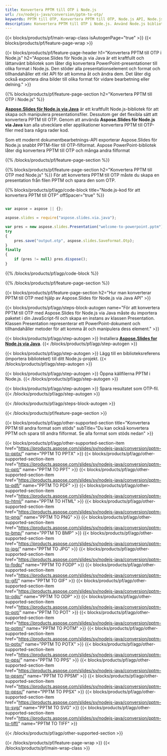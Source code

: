 ```yaml
---
title: Konvertera PPTM till OTP i Node.js
url: /sv/nodejs-java/conversion/pptm-to-otp/
keywords: PPTM till OTP, Konvertera PPTM till OTP, Node.js API, Node.js Library, PPTM, OTP
description: Konvertera PPTM till OTP i Node.js. Använd Node.js biblioteks-API för att konvertera PPTM-filer till OTPs
---
```


{{< blocks/products/pf/main-wrap-class isAutogenPage="true" >}}
{{< blocks/products/pf/feature-page-wrap >}}

{{< blocks/products/pf/feature-page-header h1="Konvertera PPTM till OTP i Node.js" h2="Aspose.Slides för Node.js via Java är ett kraftfullt och lättanvänt bibliotek som låter dig konvertera PowerPoint-presentationer till olika format i Node.js. Den stöder alla presentationselement och format och tillhandahåller ett rikt API för att komma åt och ändra dem. Det låter dig också exportera dina bilder till olika format för vidare bearbetning eller delning." >}}

{{% blocks/products/pf/feature-page-section h2="Konvertera PPTM till OTP i Node.js" %}}

[**Aspose.Slides för Node.js via Java**](https://products.aspose.com/slides/sv/nodejs-java/) är ett kraftfullt Node.js-bibliotek för att skapa och manipulera presentationsfiler. Dessutom ger det flexibla sätt att konvertera PPTM till OTP. Genom att använda **Aspose.Slides för Node.js via Java** kan alla utvecklare eller applikationer konvertera PPTM till OTP-filer med bara några rader kod.

Som ett modernt dokumentbearbetnings-API exporterar Aspose.Slides för Node.js snabbt PPTM-filer till OTP-filformat. Aspose PowerPoint-bibliotek låter dig konvertera PPTM till OTP och många andra filformat

{{% /blocks/products/pf/feature-page-section %}}

{{% blocks/products/pf/feature-page-section  h2="Konvertera PPTM till OTP med Node.js" %}}
För att konvertera PPTM till OTP måste du skapa en presentation från filen PPTM och spara den som OTP.

{{% blocks/products/pf/agp/code-block title="Node.js-kod för att konvertera PPTM till OTP" offSpacer="true" %}}

```javascript

var aspose = aspose || {};

aspose.slides = require("aspose.slides.via.java");

var pres = new aspose.slides.Presentation("welcome-to-powerpoint.pptm");
try
{
    pres.save("output.otp", aspose.slides.SaveFormat.Otp);
}
finally
{
    if (pres != null) pres.dispose();
}
```


{{% /blocks/products/pf/agp/code-block %}}

{{% /blocks/products/pf/feature-page-section %}}

{{< blocks/products/pf/feature-page-section  h2="Hur man konverterar PPTM till OTP med hjälp av Aspose.Slides för Node.js via Java API" >}}

{{< blocks/products/pf/agp/steps-block-autogen name="För att konvertera PPTM till OTP med Aspose.Slides för Node.js via Java måste du importera paketet i din JavaScript-fil och skapa en instans av klassen Presentation. Klassen Presentation representerar ett PowerPoint-dokument och tillhandahåller metoder för att komma åt och manipulera dess element." >}}

{{< blocks/products/pf/agp/step-autogen >}}
Installera [**Aspose.Slides for Node.js via Java**](https://products.aspose.com/slides/sv/nodejs-java/).
{{< /blocks/products/pf/agp/step-autogen >}}

{{< blocks/products/pf/agp/step-autogen >}}
Lägg till en biblioteksreferens (importera biblioteket) till ditt Node.js-projekt.
{{< /blocks/products/pf/agp/step-autogen >}}

{{< blocks/products/pf/agp/step-autogen >}}
Öppna källfilerna PPTM i Node.js.
{{< /blocks/products/pf/agp/step-autogen >}}

{{< blocks/products/pf/agp/step-autogen >}}
Spara resultatet som OTP-fil.
{{< /blocks/products/pf/agp/step-autogen >}}

{{< /blocks/products/pf/agp/steps-block-autogen >}}

{{< /blocks/products/pf/feature-page-section >}}

{{< blocks/products/pf/agp/other-supported-section title="Konvertera PPTM till andra format som stöds" subTitle="Du kan också konvertera PPTM och spara till andra filformat. Se alla format som stöds nedan" >}}

{{< blocks/products/pf/agp/other-supported-section-item href="https://products.aspose.com/slides/sv/nodejs-java/conversion/pptm-to-pptx/" name="PPTM TO PPTX" >}}
{{< blocks/products/pf/agp/other-supported-section-item href="https://products.aspose.com/slides/sv/nodejs-java/conversion/pptm-to-ppt/" name="PPTM TO PPT" >}}
{{< blocks/products/pf/agp/other-supported-section-item href="https://products.aspose.com/slides/sv/nodejs-java/conversion/pptm-to-pdf/" name="PPTM TO PDF" >}}
{{< blocks/products/pf/agp/other-supported-section-item href="https://products.aspose.com/slides/sv/nodejs-java/conversion/pptm-to-html/" name="PPTM TO HTML" >}}
{{< blocks/products/pf/agp/other-supported-section-item href="https://products.aspose.com/slides/sv/nodejs-java/conversion/pptm-to-png/" name="PPTM TO PNG" >}}
{{< blocks/products/pf/agp/other-supported-section-item href="https://products.aspose.com/slides/sv/nodejs-java/conversion/pptm-to-bmp/" name="PPTM TO BMP" >}}
{{< blocks/products/pf/agp/other-supported-section-item href="https://products.aspose.com/slides/sv/nodejs-java/conversion/pptm-to-jpg/" name="PPTM TO JPG" >}}
{{< blocks/products/pf/agp/other-supported-section-item href="https://products.aspose.com/slides/sv/nodejs-java/conversion/pptm-to-fodp/" name="PPTM TO FODP" >}}
{{< blocks/products/pf/agp/other-supported-section-item href="https://products.aspose.com/slides/sv/nodejs-java/conversion/pptm-to-gif/" name="PPTM TO GIF" >}}
{{< blocks/products/pf/agp/other-supported-section-item href="https://products.aspose.com/slides/sv/nodejs-java/conversion/pptm-to-odp/" name="PPTM TO ODP" >}}
{{< blocks/products/pf/agp/other-supported-section-item href="https://products.aspose.com/slides/sv/nodejs-java/conversion/pptm-to-pot/" name="PPTM TO POT" >}}
{{< blocks/products/pf/agp/other-supported-section-item href="https://products.aspose.com/slides/sv/nodejs-java/conversion/pptm-to-potm/" name="PPTM TO POTM" >}}
{{< blocks/products/pf/agp/other-supported-section-item href="https://products.aspose.com/slides/sv/nodejs-java/conversion/pptm-to-potx/" name="PPTM TO POTX" >}}
{{< blocks/products/pf/agp/other-supported-section-item href="https://products.aspose.com/slides/sv/nodejs-java/conversion/pptm-to-pps/" name="PPTM TO PPS" >}}
{{< blocks/products/pf/agp/other-supported-section-item href="https://products.aspose.com/slides/sv/nodejs-java/conversion/pptm-to-ppsm/" name="PPTM TO PPSM" >}}
{{< blocks/products/pf/agp/other-supported-section-item href="https://products.aspose.com/slides/sv/nodejs-java/conversion/pptm-to-ppsx/" name="PPTM TO PPSX" >}}
{{< blocks/products/pf/agp/other-supported-section-item href="https://products.aspose.com/slides/sv/nodejs-java/conversion/pptm-to-svg/" name="PPTM TO SVG" >}}
{{< blocks/products/pf/agp/other-supported-section-item href="https://products.aspose.com/slides/sv/nodejs-java/conversion/pptm-to-tiff/" name="PPTM TO TIFF" >}}


{{< /blocks/products/pf/agp/other-supported-section >}}

{{< /blocks/products/pf/feature-page-wrap >}}
{{< /blocks/products/pf/main-wrap-class >}}